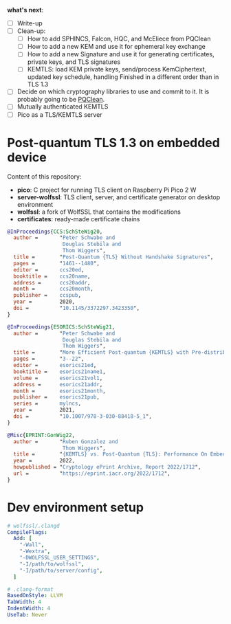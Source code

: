 **what's next**:
- [ ] Write-up
- [ ] Clean-up:
    - [ ] How to add SPHINCS, Falcon, HQC, and McEliece from PQClean
    - [ ] How to add a new KEM and use it for ephemeral key exchange
    - [ ] How to add a new Signature and use it for generating certificates, private keys, and TLS signatures
    - [ ] KEMTLS: load KEM private keys, send/process KemCiphertext, updated key schedule, handling Finished in a different order than in TLS 1.3
- [ ] Decide on which cryptography libraries to use and commit to it. It is probably going to be [PQClean](https://github.com/PQClean/PQClean/).
- [ ] Mutually authenticated KEMTLS
- [ ] Pico as a TLS/KEMTLS server

# Post-quantum TLS 1.3 on embedded device
Content of this repository:
- **pico**: C project for running TLS client on Raspberry Pi Pico 2 W
- **server-wolfssl**: TLS client, server, and certificate generator on desktop environment
- **wolfssl**: a fork of WolfSSL that contains the modifications
- **certificates**: ready-made certificate chains

```bibtex
@InProceedings{CCS:SchSteWig20,
  author =       "Peter Schwabe and
                  Douglas Stebila and
                  Thom Wiggers",
  title =        "Post-Quantum {TLS} Without Handshake Signatures",
  pages =        "1461--1480",
  editor =       ccs20ed,
  booktitle =    ccs20name,
  address =      ccs20addr,
  month =        ccs20month,
  publisher =    ccspub,
  year =         2020,
  doi =          "10.1145/3372297.3423350",
}

@InProceedings{ESORICS:SchSteWig21,
  author =       "Peter Schwabe and
                  Douglas Stebila and
                  Thom Wiggers",
  title =        "More Efficient Post-quantum {KEMTLS} with Pre-distributed Public Keys",
  pages =        "3--22",
  editor =       esorics21ed,
  booktitle =    esorics21name1,
  volume =       esorics21vol1,
  address =      esorics21addr,
  month =        esorics21month,
  publisher =    esorics21pub,
  series =       mylncs,
  year =         2021,
  doi =          "10.1007/978-3-030-88418-5_1",
}

@Misc{EPRINT:GonWig22,
  author =       "Ruben Gonzalez and
                  Thom Wiggers",
  title =        "{KEMTLS} vs. Post-Quantum {TLS}: Performance On Embedded Systems",
  year =         2022,
  howpublished = "Cryptology ePrint Archive, Report 2022/1712",
  url =          "https://eprint.iacr.org/2022/1712",
}
```

# Dev environment setup
```yaml
# wolfssl/.clangd 
CompileFlags:
  Add: [
    "-Wall",
    "-Wextra",
    "-DWOLFSSL_USER_SETTINGS",
    "-I/path/to/wolfssl",
    "-I/path/to/server/config",
  ]
```

```yaml
# .clang-format
BasedOnStyle: LLVM
TabWidth: 4
IndentWidth: 4
UseTab: Never
```

